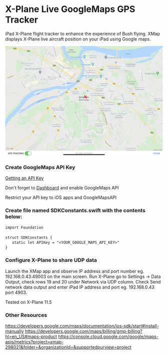 # X-Plane Live GoogleMaps GPS Tracker

iPad X-Plane flight tracker to enhance the experience of Bush flying. 
XMap displays X-Plane live aircraft position on your iPad using Google maps.

![Screenshot](Screenshot.jpeg)

### Create GoogleMaps API Key
[Getting an API Key](https://developers.google.com/maps/documentation/ios-sdk/get-api-key)

Don't forget to [Dashboard](https://console.cloud.google.com/apis/dashboard?project=xmap-298021&supportedpurview=project) and enable GoogleMaps API

Restrict your API key to iOS apps and GoogleMapsAPI

### Create file named SDKConstants.swift with the contents below:
```
import Foundation

struct SDKConstants {
   static let APIKey = "<YOUR_GOOGLE_MAPS_API_KEY>"
}
```

### Configure X-Plane to share UDP data

Launch the XMap app and observe IP address and port number eg. 192.168.0.43:49003 on the main screen.
Run X-Plane go to Settings -> Data Output, check rows 19 and 20 under Network via UDP column.
Check Send network data output and enter iPad IP address and port eg. 192.168.0.43 port 4903.

Tested on X-Plane 11.5

### Other Resources

https://developers.google.com/maps/documentation/ios-sdk/start#install-manually
https://developers.google.com/maps/billing/gmp-billing?hl=en_US#maps-product
https://console.cloud.google.com/google/maps-apis/metrics?project=xmap-298021&folder=&organizationId=&supportedpurview=project